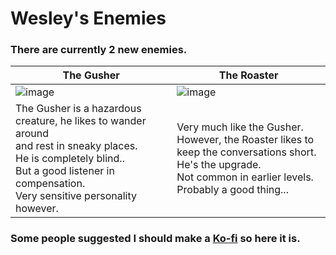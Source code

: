 # Wesley's Enemies

### There are currently 2 new enemies.

| The Gusher                                     | The Roaster                                     |
| ---------------------------------------------- | ----------------------------------------------- |
| ![image](https://i.ibb.co/dJVmfDnP/Gusher.png) | ![image](https://i.ibb.co/8L9bx2Vq/Roaster.png) |
| The Gusher is a hazardous creature, he likes to wander around <br> and rest in sneaky places.<br>He is completely blind.. <br> But a good listener in compensation. <br> Very sensitive personality however.| Very much like the Gusher. <br> However, the Roaster likes to keep the conversations short. <br> He's the upgrade. <br> Not common in earlier levels. <br> Probably a good thing...|

### Some people suggested I should make a [Ko-fi](https://ko-fi.com/magicwesley) so here it is.